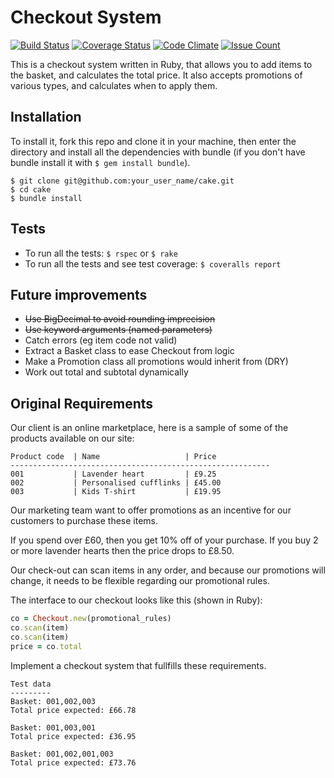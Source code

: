 # Checkout System
[![Build Status](https://travis-ci.org/AlanGabbianelli/Cake.svg?branch=master)](https://travis-ci.org/AlanGabbianelli/Cake)
[![Coverage Status](https://coveralls.io/repos/github/AlanGabbianelli/Cake/badge.svg?branch=master)](https://coveralls.io/github/AlanGabbianelli/Cake?branch=master)
[![Code Climate](https://codeclimate.com/github/AlanGabbianelli/Cake/badges/gpa.svg)](https://codeclimate.com/github/AlanGabbianelli/Cake)
[![Issue Count](https://codeclimate.com/github/AlanGabbianelli/Cake/badges/issue_count.svg)](https://codeclimate.com/github/AlanGabbianelli/Cake)

This is a checkout system written in Ruby, that allows you to add items to the basket, and calculates the total price. It also accepts promotions of various types, and calculates when to apply them.

## Installation
To install it, fork this repo and clone it in your machine, then enter the directory and install all the dependencies with bundle (if you don't have bundle install it with `$ gem install bundle`).
```
$ git clone git@github.com:your_user_name/cake.git
$ cd cake
$ bundle install
```

## Tests
* To run all the tests: `$ rspec` or `$ rake`
* To run all the tests and see test coverage: `$ coveralls report`

## Future improvements
* ~~Use BigDecimal to  avoid rounding imprecision~~
* ~~Use keyword arguments (named parameters)~~
* Catch errors (eg item code not valid)
* Extract a Basket class to ease Checkout from logic
* Make a Promotion class all promotions would inherit from (DRY)
* Work out total and subtotal dynamically

## Original Requirements

Our client is an online marketplace, here is a sample of some of the products available on our site:

```
Product code  | Name                   | Price
----------------------------------------------------------
001           | Lavender heart         | £9.25
002           | Personalised cufflinks | £45.00
003           | Kids T-shirt           | £19.95
```

Our marketing team want to offer promotions as an incentive for our customers to purchase these items.

If you spend over £60, then you get 10% off of your purchase.
If you buy 2 or more lavender hearts then the price drops to £8.50.

Our check-out can scan items in any order, and because our promotions will change, it needs to be flexible regarding our promotional rules.

The interface to our checkout looks like this (shown in Ruby):

```ruby
co = Checkout.new(promotional_rules)
co.scan(item)
co.scan(item)
price = co.total
```

Implement a checkout system that fullfills these requirements.

```
Test data
---------
Basket: 001,002,003
Total price expected: £66.78

Basket: 001,003,001
Total price expected: £36.95

Basket: 001,002,001,003
Total price expected: £73.76
```
